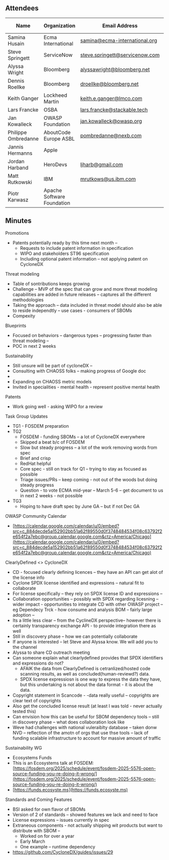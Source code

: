 ## Attendees


| Name                | Organization               | Email Address                  | Invited Expert |
|---------------------|----------------------------|--------------------------------|:--------------:|
| Samina Husain       | Ecma International         | samina@ecma-international.org  |                |
| Steve Springett     | ServiceNow                 | steve.springett@servicenow.com |                |
| Alyssa Wright       | Bloomberg                  | alyssawright@bloomberg.net     |                |
| Dennis Roellke      | Bloomberg                  | droellke@bloomberg.net         |                |
| Keith Ganger        | Lockheed Martin            | keith.e.ganger@lmco.com        |                |
| Lars Francke        | OSBA                       | lars.francke@stackable.tech    |                |
| Jan Kowalleck       | OWASP Foundation           | jan.kowalleck@owasp.org        |                |
| Philippe Ombredanne | AboutCode Europe ASBL      | pombredanne@nexb.com           |                |
| Jannis Hermanns     | Apple                      |                                |                |
| Jordan Harband      | HeroDevs                   | ljharb@gmail.com               |                |
| Matt Rutkowski      | IBM                        | mrutkows@us.ibm.com            |                |
| Piotr Karwasz       | Apache Software Foundation |                                |                |



## Minutes

Promotions

* Patents potentially ready by this time next month –
    * Requests to include patent information in specification
    * WIPO and stakeholders ST96 specification
    * Including optional patent information – not applying patent on CycloneDX

Threat modeling



* Table of sontributions keeps growing
* Challenge – MVP of the spec that can grow and more threat modeling capabilities are added in future releases – captures all the different methodologies
* Taking the approach – data included in threat model should also be able to reside independtly – use cases - consumers of SBOMs
* Compexity

Blueprints



* Focused on behaviors – dangerous types – progressing faster than threat modeling –
* POC in next 2 weeks

Sustainability



* Still unsure will be part of cycloneDX –
* Consulting with CHAOSS folks – making progress of Google doc
*
* Expanding on CHAOSS metric models
* Invited in specialities - mental health - represent positive mental health

Patents



* Work going well - asking WIPO for a review

Task Group Updates



* TG1 - FOSDEM preparation
* TG2
    * FOSDEM - funding SBOMs – a lot of CycloneDX everywhere
    * Skipped a beat b/c of FOSDEM
    * Slow but steady progress – a lot of the work removing words from spec
    * Brief and crisp
    * RedHat helpful
    * Core spec - still on track for Q1 – trying to stay as focused as possible
    * Triage issues/PRs – keep coming - not out of the woods but doing steady progress
    * Question - to vote ECMA mid-year – March 5-6 – get document to us in next 2 weeks - not possible
* TG3
    * Hoping to have draft spec by June GA – but if not Dec GA

OWASP Community Calendar



* [https://calendar.google.com/calendar/u/0/embed?src=c_884decde5a152902bb51a62f89550d0f3748484534f08c63792f2e654f2a7ebc@group.calendar.google.com&ctz=America/Chicago](https://calendar.google.com/calendar/u/0/embed?src=c_884decde5a152902bb51a62f89550d0f3748484534f08c63792f2e654f2a7ebc@group.calendar.google.com&ctz=America/Chicago)

ClearlyDefined &lt;> CycloneDX



* CD - focused clearly defining licences – they have an API can get alot of the license info
* Cyclone SPDX license identified and expressions – natural fit to collaborate
* For license specifically – they rely on SPDX license ID and expressions –
* Collaboration opportunities – possibly with SPDX regarding licesning – wider impact - opportunities to integrate CD with other OWASP project – eg Dependecy Trck - how consume and analysis BOM – fairly large adoption –
* Its a little less clear – from the CyclineDX perspective–  however there is certainly transparency exchange API - to provide integration there as well
* Still in discovery phase – how we can potentially collaborate
* If anyone is interested – let Steve and Alyssa know. We will add you to the channel
* Alyssa to share CD outreach meeting
* Can someone explain what clearlydefined provides that SPDX identifiers and expressions do not?
    * AFAIK the data from ClearlyDefined is cetranlized/hosted code scanning results, as well as concluded(human-reviewd?) data.
    * SPDX license expressiosn is one way to express the data they have, but this undertaking is not about the data format - it is about the data.
* Copyright statement in Scancode - -data really useful – copyrights are clear text of copyrights
* Also get the concluded license result (at least I was told - never actually tested this)
* Can envision how this can be useful for SBOM dependency tools – still in discovery phase – what does collaboration look like
* Weve had challenges with national vuleraiblty database – taken donw NVD – reflection of the amotn of orgs that use thse tools – lack of funding scalable infrastructure to account for massive amount of traffic

Sustainability WG



* Ecosystems Funds
* This is an Ecosystems talk at FOSDEM: [https://fosdem.org/2025/schedule/event/fosdem-2025-5576-open-source-funding-you-re-doing-it-wrong/](https://fosdem.org/2025/schedule/event/fosdem-2025-5576-open-source-funding-you-re-doing-it-wrong/)
* [https://funds.ecosyste.ms](https://funds.ecosyste.ms)

Standards and Coming Features



* BSI asked for own flavor of SBOMs
* Version of 2 of standards – showed features we lack and need to face
* License expressions – issues currently in spec
* Extraneous components - not actually shipping wit products but want to distribute with SBOM –
    * Worked on for over a year
    * Early March
    * One example – runtime dependency
* https://github.com/CycloneDX/guides/issues/29
